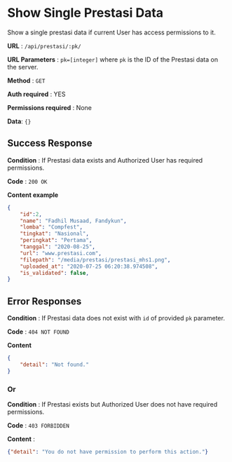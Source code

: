 # Show Single Prestasi Data

Show a single prestasi data if current User has access permissions to it.

**URL** : `/api/prestasi/:pk/`

**URL Parameters** : `pk=[integer]` where `pk` is the ID of the Prestasi data on the
server.

**Method** : `GET`

**Auth required** : YES

**Permissions required** : None

**Data**: `{}`

## Success Response

**Condition** : If Prestasi data exists and Authorized User has required permissions.

**Code** : `200 OK`

**Content example**

```json
{
    "id":2,
    "name": "Fadhil Musaad, Fandykun",
    "lomba": "Compfest",
    "tingkat": "Nasional",
    "peringkat": "Pertama",
    "tanggal": "2020-08-25",
    "url": "www.prestasi.com",
    "filepath": "/media/prestasi/prestasi_mhs1.png",
    "uploaded_at": "2020-07-25 06:20:38.974508",
    "is_validated": false,
}
```

## Error Responses

**Condition** : If Prestasi data does not exist with `id` of provided `pk` parameter.

**Code** : `404 NOT FOUND`

**Content** 
```json
{
    "detail": "Not found."
}
```

### Or

**Condition** : If Prestasi exists but Authorized User does not have required permissions.

**Code** : `403 FORBIDDEN`

**Content** :

```json
{"detail": "You do not have permission to perform this action."}
```